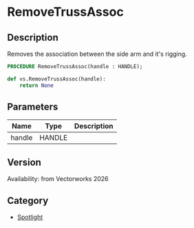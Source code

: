 # RemoveTrussAssoc

## Description
Removes the association between the side arm and it's rigging.

```pascal
PROCEDURE RemoveTrussAssoc(handle : HANDLE);
```

```python
def vs.RemoveTrussAssoc(handle):
    return None
```

## Parameters
|Name|Type|Description|
|---|---|---|
|handle|HANDLE||

## Version
Availability: from Vectorworks 2026

## Category
* [Spotlight](Categories/Spotlight.md)

